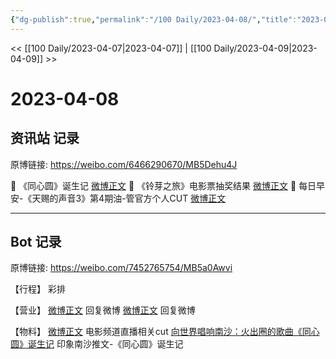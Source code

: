 ```yaml
---
{"dg-publish":true,"permalink":"/100 Daily/2023-04-08/","title":"2023-04-08","created":"2023-04-09T08:45:11.882+08:00","updated":"2023-04-09T08:47:29.214+08:00"}
---
```



<< [[100 Daily/2023-04-07\|2023-04-07]] | [[100 Daily/2023-04-09\|2023-04-09]] >>

# 2023-04-08

## 资讯站 记录

原博链接: https://weibo.com/6466290670/MB5Dehu4J

💫 《同心圆》诞生记 [微博正文](https://weibo.com/6466290670/4888388571765768)
💫 《铃芽之旅》电影票抽奖结果 [微博正文](https://weibo.com/6466290670/4888222826497776)
💫 每日早安-《天赐的声音3》第4期油-管官方个人CUT [微博正文](https://weibo.com/6466290670/4888159294326300)

---

## Bot 记录

原博链接: https://weibo.com/7452765754/MB5a0Awvi

【行程】
彩排

【营业】
[微博正文](https://weibo.com/1736988591/4882046293643636) 回复微博
[微博正文](https://weibo.com/1736988591/4882106692406777) 回复微博

【物料】
[微博正文](https://weibo.com/1786590437/4888243475316971) 电影频道直播相关cut
[向世界唱响南沙：火出圈的歌曲《同心圆》诞生记](https://weibo.cn/sinaurl?u=https%3A%2F%2Fmp.weixin.qq.com%2Fs%2FBIL8SzKWI_tZVUv2Ux_8KA) 印象南沙推文-《同心圆》诞生记 ​​​
